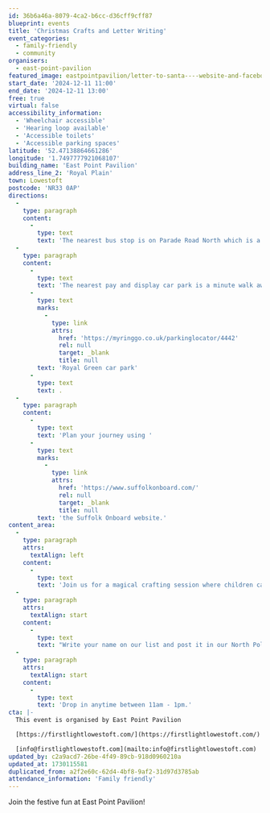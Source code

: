```yaml
---
id: 36b6a46a-8079-4ca2-b6cc-d36cff9cff87
blueprint: events
title: 'Christmas Crafts and Letter Writing'
event_categories:
  - family-friendly
  - community
organisers:
  - east-point-pavilion
featured_image: eastpointpavilion/letter-to-santa----website-and-facebook.png
start_date: '2024-12-11 11:00'
end_date: '2024-12-11 13:00'
free: true
virtual: false
accessibility_information:
  - 'Wheelchair accessible'
  - 'Hearing loop available'
  - 'Accessible toilets'
  - 'Accessible parking spaces'
latitude: '52.47138864661286'
longitude: '1.7497777921068107'
building_name: 'East Point Pavilion'
address_line_2: 'Royal Plain'
town: Lowestoft
postcode: 'NR33 0AP'
directions:
  -
    type: paragraph
    content:
      -
        type: text
        text: 'The nearest bus stop is on Parade Road North which is a three minute walk from East Point Pavilion. There is a selection of buses which connect us to the town centre for example, No X2, X22 and 109.'
  -
    type: paragraph
    content:
      -
        type: text
        text: 'The nearest pay and display car park is a minute walk away at '
      -
        type: text
        marks:
          -
            type: link
            attrs:
              href: 'https://myringgo.co.uk/parkinglocator/4442'
              rel: null
              target: _blank
              title: null
        text: 'Royal Green car park'
      -
        type: text
        text: .
  -
    type: paragraph
    content:
      -
        type: text
        text: 'Plan your journey using '
      -
        type: text
        marks:
          -
            type: link
            attrs:
              href: 'https://www.suffolkonboard.com/'
              rel: null
              target: _blank
              title: null
        text: 'the Suffolk Onboard website.'
content_area:
  -
    type: paragraph
    attrs:
      textAlign: left
    content:
      -
        type: text
        text: 'Join us for a magical crafting session where children can decorate a beautiful Christmas card to take home and are invited to write and post their own letter to Father Christmas.'
  -
    type: paragraph
    attrs:
      textAlign: start
    content:
      -
        type: text
        text: "Write your name on our list and post it in our North Pole Express mailbox and return next week to receive your reply (between 11am-1pm on Saturday 14th\_December)."
  -
    type: paragraph
    attrs:
      textAlign: start
    content:
      -
        type: text
        text: 'Drop in anytime between 11am - 1pm.'
cta: |-
  This event is organised by East Point Pavilion

  [https://firstlightlowestoft.com/](https://firstlightlowestoft.com/)

  [info@firstlightlowestoft.com](mailto:info@firstlightlowestoft.com)
updated_by: c2a9acd7-26be-4f49-89cb-918d0960210a
updated_at: 1730115581
duplicated_from: a2f2e60c-62d4-4bf8-9af2-31d97d3785ab
attendance_information: 'Family friendly'
---
```

Join the festive fun at East Point Pavilion!